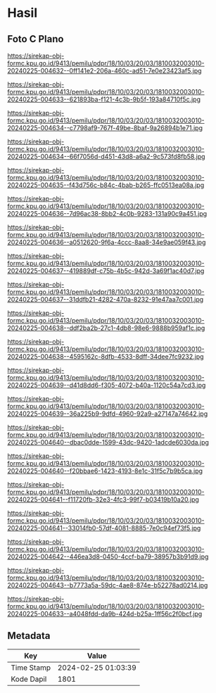 # Hasil

## Foto C Plano

https://sirekap-obj-formc.kpu.go.id/9413/pemilu/pdpr/18/10/03/20/03/1810032003010-20240225-004632--0ff141e2-206a-460c-ad51-7e0e23423af5.jpg

https://sirekap-obj-formc.kpu.go.id/9413/pemilu/pdpr/18/10/03/20/03/1810032003010-20240225-004633--621893ba-f121-4c3b-9b5f-193a84710f5c.jpg

https://sirekap-obj-formc.kpu.go.id/9413/pemilu/pdpr/18/10/03/20/03/1810032003010-20240225-004634--c7798af9-767f-49be-8baf-9a26894b1e71.jpg

https://sirekap-obj-formc.kpu.go.id/9413/pemilu/pdpr/18/10/03/20/03/1810032003010-20240225-004634--66f7056d-d451-43d8-a6a2-9c573fd8fb58.jpg

https://sirekap-obj-formc.kpu.go.id/9413/pemilu/pdpr/18/10/03/20/03/1810032003010-20240225-004635--f43d756c-b84c-4bab-b265-ffc0513ea08a.jpg

https://sirekap-obj-formc.kpu.go.id/9413/pemilu/pdpr/18/10/03/20/03/1810032003010-20240225-004636--7d96ac38-8bb2-4c0b-9283-131a90c9a451.jpg

https://sirekap-obj-formc.kpu.go.id/9413/pemilu/pdpr/18/10/03/20/03/1810032003010-20240225-004636--a0512620-9f6a-4ccc-8aa8-34e9ae059f43.jpg

https://sirekap-obj-formc.kpu.go.id/9413/pemilu/pdpr/18/10/03/20/03/1810032003010-20240225-004637--419889df-c75b-4b5c-942d-3a69f1ac40d7.jpg

https://sirekap-obj-formc.kpu.go.id/9413/pemilu/pdpr/18/10/03/20/03/1810032003010-20240225-004637--31ddfb21-4282-470a-8232-91e47aa7c001.jpg

https://sirekap-obj-formc.kpu.go.id/9413/pemilu/pdpr/18/10/03/20/03/1810032003010-20240225-004638--ddf2ba2b-27c1-4db8-98e6-9888b959af1c.jpg

https://sirekap-obj-formc.kpu.go.id/9413/pemilu/pdpr/18/10/03/20/03/1810032003010-20240225-004638--4595162c-8dfb-4533-8dff-34dee7fc9232.jpg

https://sirekap-obj-formc.kpu.go.id/9413/pemilu/pdpr/18/10/03/20/03/1810032003010-20240225-004639--d41d8dd6-f305-4072-b40a-1120c54a7cd3.jpg

https://sirekap-obj-formc.kpu.go.id/9413/pemilu/pdpr/18/10/03/20/03/1810032003010-20240225-004639--36a225b9-9dfd-4960-92a9-a27147a74642.jpg

https://sirekap-obj-formc.kpu.go.id/9413/pemilu/pdpr/18/10/03/20/03/1810032003010-20240225-004640--dbac0dde-1599-43dc-9420-1adcde6030da.jpg

https://sirekap-obj-formc.kpu.go.id/9413/pemilu/pdpr/18/10/03/20/03/1810032003010-20240225-004640--f20bbae6-1423-4193-8e1c-31f5c7b9b5ca.jpg

https://sirekap-obj-formc.kpu.go.id/9413/pemilu/pdpr/18/10/03/20/03/1810032003010-20240225-004641--f11720fb-32e3-4fc3-99f7-b03419b10a20.jpg

https://sirekap-obj-formc.kpu.go.id/9413/pemilu/pdpr/18/10/03/20/03/1810032003010-20240225-004641--33014fb0-57df-4081-8885-7e0c94ef73f5.jpg

https://sirekap-obj-formc.kpu.go.id/9413/pemilu/pdpr/18/10/03/20/03/1810032003010-20240225-004642--446ea3d8-0450-4ccf-ba79-38957b3b91d9.jpg

https://sirekap-obj-formc.kpu.go.id/9413/pemilu/pdpr/18/10/03/20/03/1810032003010-20240225-004643--b7773a5a-59dc-4ae8-874e-b52278ad0214.jpg

https://sirekap-obj-formc.kpu.go.id/9413/pemilu/pdpr/18/10/03/20/03/1810032003010-20240225-004633--a4048fdd-da9b-424d-b25a-1ff56c2f0bcf.jpg


## Metadata

| Key        | Value               |
| ---------- | ------------------- |
| Time Stamp | 2024-02-25 01:03:39 |
| Kode Dapil | 1801                |



